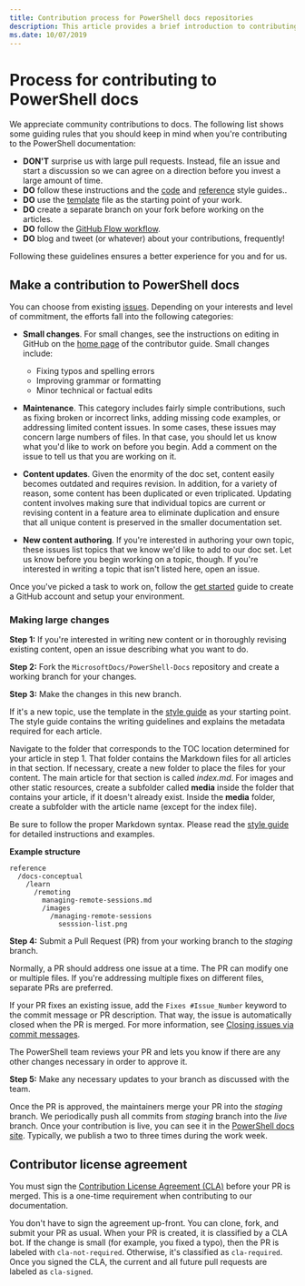 ```yaml
---
title: Contribution process for PowerShell docs repositories
description: This article provides a brief introduction to contributing to the PowerShell docs repositories. You'll learn the repositories used, the process for organizing content, and the policies for managing code samples and other assets.
ms.date: 10/07/2019
---
```

# Process for contributing to PowerShell docs

We appreciate community contributions to docs. The following list shows some guiding rules that you
should keep in mind when you're contributing to the PowerShell documentation:

- **DON'T** surprise us with large pull requests. Instead, file an issue and start a discussion so
  we can agree on a direction before you invest a large amount of time.
- **DO** follow these instructions and the [code](powershell-style-code.md) and
  [reference](powershell-style-reference.md) style guides..
- **DO** use the [template](powershell-style-basic-markdown.md) file as the starting point of your
  work.
- **DO** create a separate branch on your fork before working on the articles.
- **DO** follow the [GitHub Flow workflow](../how-to-write-workflows-major.md).
- **DO** blog and tweet (or whatever) about your contributions, frequently!

Following these guidelines ensures a better experience for you and for us.

## Make a contribution to PowerShell docs

You can choose from existing [issues](https://github.com/MicrosoftDocs/PowerShell-Docs/issues/choose).
Depending on your interests and level of commitment, the efforts fall into the following categories:

- **Small changes**. For small changes, see the instructions on editing in GitHub on the
  [home page](../index.md#quick-edits-to-existing-documents) of the contributor guide. Small changes
  include:

  - Fixing typos and spelling errors
  - Improving grammar or formatting
  - Minor technical or factual edits

- **Maintenance**. This category includes fairly simple contributions, such as fixing broken or
  incorrect links, adding missing code examples, or addressing limited content issues. In some
  cases, these issues may concern large numbers of files. In that case, you should let us know what
  you'd like to work on before you begin. Add a comment on the issue to tell us that you are working
  on it.

- **Content updates**. Given the enormity of the doc set, content easily becomes outdated and
  requires revision. In addition, for a variety of reason, some content has been duplicated or even
  triplicated. Updating content involves making sure that individual topics are current or revising
  content in a feature area to eliminate duplication and ensure that all unique content is preserved
  in the smaller documentation set.

- **New content authoring**. If you're interested in authoring your own topic, these issues list
  topics that we know we'd like to add to our doc set. Let us know before you begin working on a
  topic, though. If you're interested in writing a topic that isn't listed here, open an issue.

Once you've picked a task to work on, follow the [get started](../get-started-setup-github.md) guide
to create a GitHub account and setup your environment.

### Making large changes

**Step 1:** If you're interested in writing new content or in thoroughly revising existing content,
open an issue describing what you want to do.

**Step 2:** Fork the `MicrosoftDocs/PowerShell-Docs` repository and create a working branch for your
changes.

**Step 3:** Make the changes in this new branch.

If it's a new topic, use the template in the [style guide](powershell-style-basic-markdown.md) as
your starting point. The style guide contains the writing guidelines and explains the metadata
required for each article.

Navigate to the folder that corresponds to the TOC location determined for your article in step 1.
That folder contains the Markdown files for all articles in that section. If necessary, create a new
folder to place the files for your content. The main article for that section is called *index.md*.
For images and other static resources, create a subfolder called **media** inside the folder that
contains your article, if it doesn't already exist. Inside the **media** folder, create a subfolder
with the article name (except for the index file).

Be sure to follow the proper Markdown syntax. Please read the
[style guide](powershell-style-basic-markdown.md) for detailed instructions and examples.

**Example structure**

```
reference
  /docs-conceptual
    /learn
      /remoting
        managing-remote-sessions.md
        /images
          /managing-remote-sessions
            sesssion-list.png
```

**Step 4:** Submit a Pull Request (PR) from your working branch to the *staging* branch.

Normally, a PR should address one issue at a time. The PR can modify one or multiple files. If
you're addressing multiple fixes on different files, separate PRs are preferred.

If your PR fixes an existing issue, add the `Fixes #Issue_Number` keyword to the commit message or
PR description. That way, the issue is automatically closed when the PR is merged. For more
information, see
[Closing issues via commit messages](https://help.github.com/articles/closing-issues-via-commit-messages/).

The PowerShell team reviews your PR and lets you know if there are any other changes necessary in
order to approve it.

**Step 5:** Make any necessary updates to your branch as discussed with the team.

Once the PR is approved, the maintainers merge your PR into the *staging* branch. We periodically
push all commits from *staging* branch into the *live* branch. Once your contribution is live, you
can see it in the [PowerShell docs site](https://docs.microsoft.com/PowerShell/). Typically, we
publish a two to three times during the work week.

## Contributor license agreement

You must sign the [Contribution License Agreement (CLA)](https://cla.opensource.microsoft.com/MicrosoftDocs/PowerShell-Docs)
before your PR is merged. This is a one-time requirement when contributing to our documentation.

You don't have to sign the agreement up-front. You can clone, fork, and submit your PR as usual.
When your PR is created, it is classified by a CLA bot. If the change is small (for example, you
fixed a typo), then the PR is labeled with `cla-not-required`. Otherwise, it's classified as
`cla-required`. Once you signed the CLA, the current and all future pull requests are labeled as
`cla-signed`.
